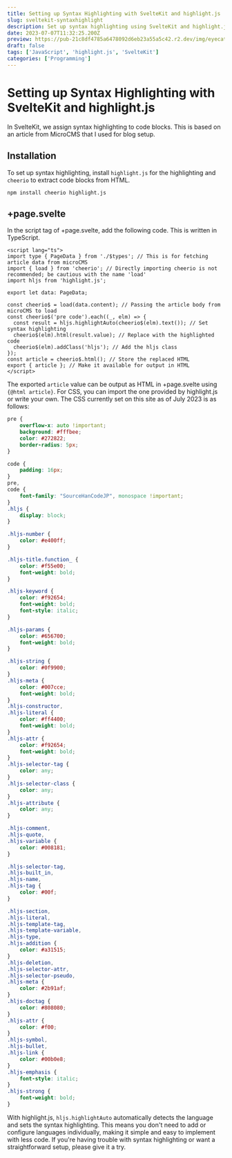 ```yaml
---
title: Setting up Syntax Highlighting with SvelteKit and highlight.js
slug: sveltekit-syntaxhighlight
description: Set up syntax highlighting using SvelteKit and highlight.js. Scrape HTML to replace code blocks with pre-configured syntax highlighting.
date: 2023-07-07T11:32:25.200Z
preview: https://pub-21c8df4785a6478092d6eb23a55a5c42.r2.dev/img/eyecatch/highlightsyntax.webp
draft: false
tags: ['JavaScript', 'highlight.js', 'SvelteKit']
categories: ['Programming']
---
```


# Setting up Syntax Highlighting with SvelteKit and highlight.js

In SvelteKit, we assign syntax highlighting to code blocks. This is based on an article from MicroCMS that I used for blog setup.

## Installation

To set up syntax highlighting, install `highlight.js` for the highlighting and `cheerio` to extract code blocks from HTML.

```
npm install cheerio highlight.js
```


## +page.svelte

In the script tag of +page.svelte, add the following code. This is written in TypeScript.

```svelte
<script lang="ts">
import type { PageData } from './$types'; // This is for fetching article data from microCMS
import { load } from 'cheerio'; // Directly importing cheerio is not recommended; be cautious with the name 'load'
import hljs from 'highlight.js';

export let data: PageData;

const cheerio$ = load(data.content); // Passing the article body from microCMS to load
const cheerio$('pre code').each((_, elm) => {
  const result = hljs.highlightAuto(cheerio$(elm).text()); // Set syntax highlighting
  cheerio$(elm).html(result.value); // Replace with the highlighted code
  cheerio$(elm).addClass('hljs'); // Add the hljs class
});
const article = cheerio$.html(); // Store the replaced HTML
export { article }; // Make it available for output in HTML
</script>
```

The exported `article` value can be output as HTML in +page.svelte using `{@html article}`. For CSS, you can import the one provided by highlight.js or write your own. The CSS currently set on this site as of July 2023 is as follows:

```css
pre {
    overflow-x: auto !important;
    background: #fffbee;
    color: #272822;
    border-radius: 5px;
}

code {
    padding: 16px;
}
pre,
code {
    font-family: "SourceHanCodeJP", monospace !important;
}
.hljs {
    display: block;
}

.hljs-number {
    color: #e400ff;
}

.hljs-title.function_ {
    color: #f55e00;
    font-weight: bold;
}

.hljs-keyword {
    color: #f92654;
    font-weight: bold;
    font-style: italic;
}

.hljs-params {
    color: #656700;
    font-weight: bold;
}

.hljs-string {
    color: #0f9900;
}
.hljs-meta {
    color: #007cce;
    font-weight: bold;
}
.hljs-constructor,
.hljs-literal {
    color: #ff4400;
    font-weight: bold;
}
.hljs-attr {
    color: #f92654;
    font-weight: bold;
}
.hljs-selector-tag {
    color: any;
}
.hljs-selector-class {
    color: any;
}
.hljs-attribute {
    color: any;
}

.hljs-comment,
.hljs-quote,
.hljs-variable {
    color: #008181;
}

.hljs-selector-tag,
.hljs-built_in,
.hljs-name,
.hljs-tag {
    color: #00f;
}

.hljs-section,
.hljs-literal,
.hljs-template-tag,
.hljs-template-variable,
.hljs-type,
.hljs-addition {
    color: #a31515;
}
.hljs-deletion,
.hljs-selector-attr,
.hljs-selector-pseudo,
.hljs-meta {
    color: #2b91af;
}
.hljs-doctag {
    color: #808080;
}
.hljs-attr {
    color: #f00;
}
.hljs-symbol,
.hljs-bullet,
.hljs-link {
    color: #00b0e8;
}
.hljs-emphasis {
    font-style: italic;
}
.hljs-strong {
    font-weight: bold;
}
```

With highlight.js, `hljs.highlightAuto` automatically detects the language and sets the syntax highlighting. This means you don't need to add or configure languages individually, making it simple and easy to implement with less code. If you're having trouble with syntax highlighting or want a straightforward setup, please give it a try.
